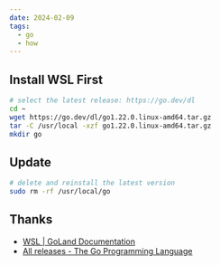 ```yaml
---
date: 2024-02-09
tags:
  - go
  - how
---
```



## Install WSL First


```sh
# select the latest release: https://go.dev/dl
cd ~
wget https://go.dev/dl/go1.22.0.linux-amd64.tar.gz
tar -C /usr/local -xzf go1.22.0.linux-amd64.tar.gz
mkdir go
```


## Update

```sh
# delete and reinstall the latest version
sudo rm -rf /usr/local/go
```


## Thanks

- [WSL | GoLand Documentation](https://www.jetbrains.com/help/go/how-to-use-wsl-development-environment-in-product.html#wsl-general)
- [All releases - The Go Programming Language](https://go.dev/dl/)


